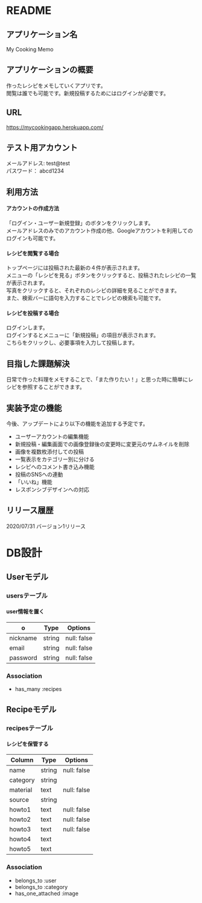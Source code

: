 # README

## アプリケーション名
My Cooking Memo

## アプリケーションの概要
作ったレシピをメモしていくアプリです。<br>
閲覧は誰でも可能です。新規投稿するためにはログインが必要です。

## URL
https://mycookingapp.herokuapp.com/

## テスト用アカウント
メールアドレス: test@test
<br>
パスワード： abcd1234

## 利用方法

#### アカウントの作成方法
「ログイン・ユーザー新規登録」のボタンをクリックします。<br>
メールアドレスのみでのアカウント作成の他、Googleアカウントを利用してのログインも可能です。

#### レシピを閲覧する場合
トップページには投稿された最新の４件が表示されます。<br>
メニューの「レシピを見る」ボタンをクリックすると、投稿されたレシピの一覧が表示されます。<br>
写真をクリックすると、それぞれのレシピの詳細を見ることができます。<br>
また、検索バーに語句を入力することでレシピの検索も可能です。<br>

#### レシピを投稿する場合
ログインします。<br>
ログインするとメニューに「新規投稿」の項目が表示されます。<br>
こちらをクリックし、必要事項を入力して投稿します。<br>

## 目指した課題解決
日常で作った料理をメモすることで、「また作りたい！」と思った時に簡単にレシピを参照することができます。

## 実装予定の機能
今後、アップデートにより以下の機能を追加する予定です。
- ユーザーアカウントの編集機能
- 新規投稿・編集画面での画像登録後の変更時に変更元のサムネイルを削除
- 画像を複数枚添付しての投稿
- 一覧表示をカテゴリー別に分ける
- レシピへのコメント書き込み機能
- 投稿のSNSへの連動
- 「いいね」機能
- レスポンシブデザインへの対応

## リリース履歴
2020/07/31 バージョン1リリース

# DB設計

## Userモデル

### usersテーブル
#### user情報を置く

|o|Type|Options|
|------|----|------|
|nickname|string|null: false|
|email|string|null: false|
|password|string|null: false|

### Association
- has_many :recipes


## Recipeモデル

### recipesテーブル
#### レシピを保管する

|Column|Type|Options|
|------|----|------|
|name|string|null: false|
|category|string||
|material|text|null: false|
|source|string||
|howto1|text|null: false|
|howto2|text|null: false|
|howto3|text|null: false|
|howto4|text||
|howto5|text||

### Association
- belongs_to :user
- belongs_to :category
- has_one_attached :image
